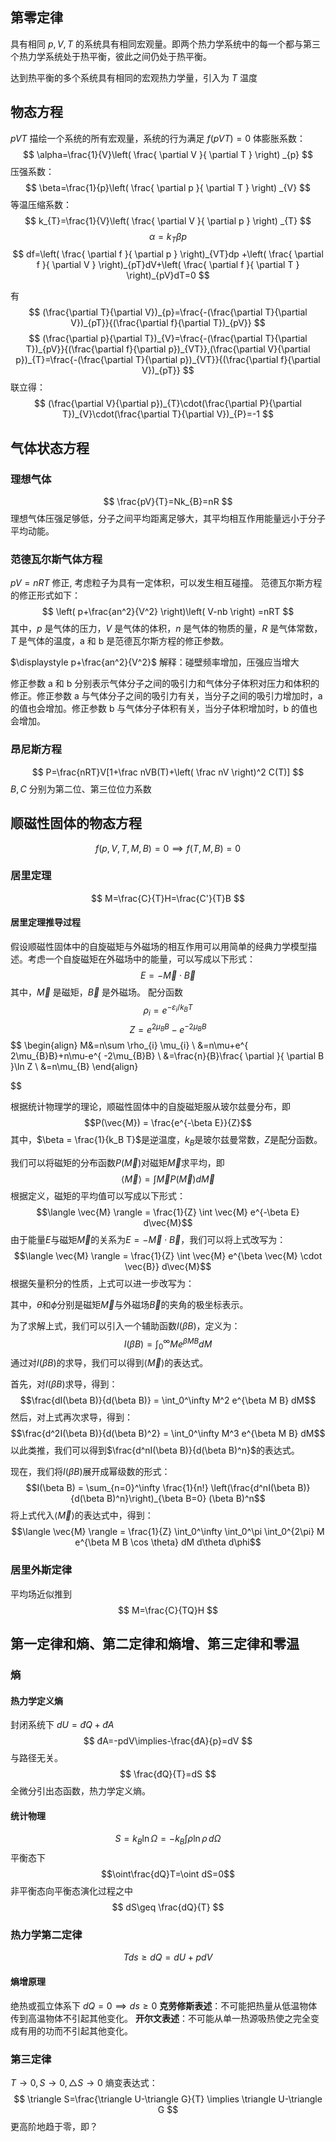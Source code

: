 ## 第零定律
具有相同 $\displaystyle p,V,T$ 的系统具有相同宏观量。即两个热力学系统中的每一个都与第三个热力学系统处于热平衡，彼此之间仍处于热平衡。

达到热平衡的多个系统具有相同的宏观热力学量，引入为 $\displaystyle T$ 温度

## 物态方程
$\displaystyle pVT$ 描绘一个系统的所有宏观量，系统的行为满足 $\displaystyle f(pVT)=0$
体膨胀系数：
$$
\alpha=\frac{1}{V}\left( \frac{ \partial V }{ \partial T }  \right) _{p}
$$
压强系数：
$$
\beta=\frac{1}{p}\left( \frac{ \partial p }{ \partial T }  \right) _{V}
$$
等温压缩系数：
$$
k_{T}=\frac{1}{V}\left( \frac{ \partial V }{ \partial p }  \right) _{T}
$$
$$
\alpha=k_{T}\beta p
$$
$$
df=\left( \frac{ \partial f }{ \partial p }  \right)_{VT}dp +\left( \frac{ \partial f }{ \partial V }  \right)_{pT}dV+\left( \frac{ \partial f }{ \partial T }  \right)_{pV}dT=0
$$

有
$$
(\frac{\partial T}{\partial V})_{p}=\frac{-(\frac{\partial T}{\partial V})_{pT}}{(\frac{\partial f}{\partial T})_{pV}}
$$
$$
(\frac{\partial p}{\partial T})_{V}=\frac{-(\frac{\partial T}{\partial T})_{pV}}{(\frac{\partial f}{\partial p})_{VT}},(\frac{\partial V}{\partial p})_{T}=\frac{-(\frac{\partial T}{\partial p})_{VT}}{(\frac{\partial f}{\partial V})_{pT}}
$$
联立得：
$$
(\frac{\partial V}{\partial p})_{T}\cdot(\frac{\partial P}{\partial T})_{V}\cdot(\frac{\partial T}{\partial V})_{P}=-1
$$
## 气体状态方程
### 理想气体
$$
\frac{pV}{T}=Nk_{B}=nR
$$
理想气体压强足够低，分子之间平均距离足够大，其平均相互作用能量远小于分子平均动能。
### 范德瓦尔斯气体方程
$\displaystyle pV=nRT$ 修正, 考虑粒子为具有一定体积，可以发生相互碰撞。
范德瓦尔斯方程的修正形式如下：
$$
\left( p+\frac{an^2}{V^2} \right)\left( V-nb \right) =nRT 
$$
其中，$\displaystyle p$ 是气体的压力，$\displaystyle V$ 是气体的体积，$\displaystyle n$ 是气体的物质的量，$\displaystyle R$ 是气体常数，$\displaystyle T$ 是气体的温度，a 和 b 是范德瓦尔斯方程的修正参数。

$\displaystyle  p+\frac{an^2}{V^2}$ 解释：碰壁频率增加，压强应当增大

修正参数 a 和 b 分别表示气体分子之间的吸引力和气体分子体积对压力和体积的修正。修正参数 a 与气体分子之间的吸引力有关，当分子之间的吸引力增加时，a 的值也会增加。修正参数 b 与气体分子体积有关，当分子体积增加时，b 的值也会增加。

### 昂尼斯方程
$$
P=\frac{nRT}V[1+\frac nVB(T)+\left( \frac nV \right)^2 C(T)]
$$
$\displaystyle B ,C$ 分别为第二位、第三位位力系数
## 顺磁性固体的物态方程
$$
f\left( p,V,T,M,B \right)=0 \implies f\left( T,M,B \right) =0 
$$
### 居里定理
$$
M=\frac{C}{T}H=\frac{C'}{T}B
$$
#### 居里定理推导过程


假设顺磁性固体中的自旋磁矩与外磁场的相互作用可以用简单的经典力学模型描述。考虑一个自旋磁矩在外磁场中的能量，可以写成以下形式：
$$E = -\vec{M} \cdot \vec{B}$$
其中，$\vec{M}$ 是磁矩，$\vec{B}$ 是外磁场。
配分函数
$$
\rho _{i}=e^{ -\varepsilon _{i}/k_{B}T }
$$
$$
Z=e^{ 2\mu_{B}B}-e^{ -2\mu_{B}B} 
$$
$$
\begin{align}
M&=n\sum \rho_{i} \mu_{i} \\
&=n\mu+e^{ 2\mu_{B}B}+n\mu-e^{ -2\mu_{B}B} \\ 
&=\frac{n}{B}\frac{ \partial  }{ \partial B }\ln Z \\
&=n\mu_{B}
\end{align}


$$

根据统计物理学的理论，顺磁性固体中的自旋磁矩服从玻尔兹曼分布，即
$$P(\vec{M}) = \frac{e^{-\beta E}}{Z}$$
其中，$\beta = \frac{1}{k_B T}$是逆温度，$k_B$是玻尔兹曼常数，$Z$是配分函数。

我们可以将磁矩的分布函数$P(\vec{M})$对磁矩$\vec{M}$求平均，即
$$\langle \vec{M} \rangle = \int \vec{M} P(\vec{M}) d\vec{M}$$
根据定义，磁矩的平均值可以写成以下形式：
$$\langle \vec{M} \rangle = \frac{1}{Z} \int \vec{M} e^{-\beta E} d\vec{M}$$
由于能量$E$与磁矩$\vec{M}$的关系为$E = -\vec{M} \cdot \vec{B}$，我们可以将上式改写为：
$$\langle \vec{M} \rangle = \frac{1}{Z} \int \vec{M} e^{\beta \vec{M} \cdot \vec{B}} d\vec{M}$$
根据矢量积分的性质，上式可以进一步改写为：

其中，$\theta$和$\phi$分别是磁矩$\vec{M}$与外磁场$\vec{B}$的夹角的极坐标表示。

为了求解上式，我们可以引入一个辅助函数$I(\beta B)$，定义为：
$$I(\beta B) = \int_0^\infty M e^{\beta M B} dM$$
通过对$I(\beta B)$的求导，我们可以得到$\langle \vec{M} \rangle$的表达式。

首先，对$I(\beta B)$求导，得到：
$$\frac{dI(\beta B)}{d(\beta B)} = \int_0^\infty M^2 e^{\beta M B} dM$$
然后，对上式再次求导，得到：
$$\frac{d^2I(\beta B)}{d(\beta B)^2} = \int_0^\infty M^3 e^{\beta M B} dM$$
以此类推，我们可以得到$\frac{d^nI(\beta B)}{d(\beta B)^n}$的表达式。

现在，我们将$I(\beta B)$展开成幂级数的形式：
$$I(\beta B) = \sum_{n=0}^\infty \frac{1}{n!} \left(\frac{d^nI(\beta B)}{d(\beta B)^n}\right)_{\beta B=0} (\beta B)^n$$
将上式代入$\langle \vec{M} \rangle$的表达式中，得到：
$$\langle \vec{M} \rangle = \frac{1}{Z} \int_0^\infty \int_0^\pi \int_0^{2\pi} M e^{\beta M B \cos \theta} dM d\theta d\phi$$
### 居里外斯定律
平均场近似推到
$$
M=\frac{C}{TQ}H
$$
## 第一定律和熵、第二定律和熵增、第三定律和零温
### 熵
#### 热力学定义熵
封闭系统下 $\displaystyle dU=đQ+đA$
$$
đA=-pdV\implies-\frac{đA}{p}=dV
$$
与路径无关。
$$
\frac{đQ}{T}=dS
$$
全微分引出态函数，热力学定义熵。
#### 统计物理
$$
S=k_{B}\ln \Omega=-k_{B}\int \rho \ln \rho \, d\Omega
$$
平衡态下
$$\oint\frac{dQ}T=\oint dS=0$$
非平衡态向平衡态演化过程之中
$$
dS\geq \frac{dQ}{T}
$$
### 热力学第二定律
$$
Tds\geq dQ=dU+pdV
$$
#### 熵增原理
绝热或孤立体系下
$\displaystyle dQ=0 \implies ds\geq 0$ 
**克劳修斯表述**：不可能把热量从低温物体传到高温物体不引起其他变化。
**开尔文表述**：不可能从单一热源吸热使之完全变成有用的功而不引起其他变化。

### 第三定律
$\displaystyle T\to 0,S\to 0,\triangle S\to 0$
熵变表达式：
$$
\triangle S=\frac{\triangle U-\triangle G}{T} \implies \triangle U-\triangle G
$$
更高阶地趋于零，即？

## 
